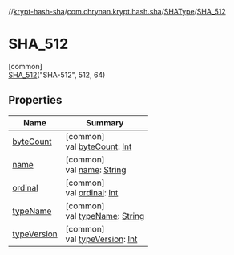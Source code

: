 //[krypt-hash-sha](../../../../index.md)/[com.chrynan.krypt.hash.sha](../../index.md)/[SHAType](../index.md)/[SHA_512](index.md)

# SHA_512

[common]\
[SHA_512](index.md)("SHA-512", 512, 64)

## Properties

| Name | Summary |
|---|---|
| [byteCount](../byte-count.md) | [common]<br>val [byteCount](../byte-count.md): [Int](https://kotlinlang.org/api/latest/jvm/stdlib/kotlin/-int/index.html) |
| [name](../-s-h-a_1/index.md#-372974862%2FProperties%2F-1775027490) | [common]<br>val [name](../-s-h-a_1/index.md#-372974862%2FProperties%2F-1775027490): [String](https://kotlinlang.org/api/latest/jvm/stdlib/kotlin/-string/index.html) |
| [ordinal](../-s-h-a_1/index.md#-739389684%2FProperties%2F-1775027490) | [common]<br>val [ordinal](../-s-h-a_1/index.md#-739389684%2FProperties%2F-1775027490): [Int](https://kotlinlang.org/api/latest/jvm/stdlib/kotlin/-int/index.html) |
| [typeName](../type-name.md) | [common]<br>val [typeName](../type-name.md): [String](https://kotlinlang.org/api/latest/jvm/stdlib/kotlin/-string/index.html) |
| [typeVersion](../type-version.md) | [common]<br>val [typeVersion](../type-version.md): [Int](https://kotlinlang.org/api/latest/jvm/stdlib/kotlin/-int/index.html) |
